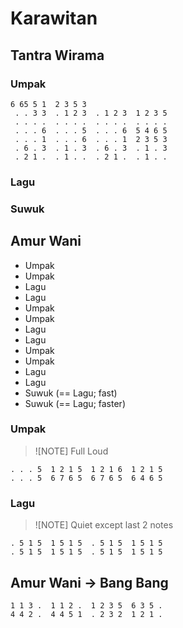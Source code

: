 # Karawitan

## Tantra Wirama

### Umpak

```
6 65 5 1  2 3 5 3
 . . 3 3  . 1 2 3  . 1 2 3  1 2 3 5
 . . . .  . . . .  . . . .  . . . .
 . . . 6  . . . 5  . . . 6  5 4 6 5
 . . . 1  . . . 6  . . . 1  2 3 5 3
 . 6 . 3  . 1 . 3  . 6 . 3  . 1 . 3
 . 2 1 .  . 1 . .  . 2 1 .  . 1 . .
```

### Lagu

### Suwuk

## Amur Wani

- Umpak
- Umpak
- Lagu
- Lagu
- Umpak
- Umpak
- Lagu
- Lagu
- Umpak
- Umpak
- Lagu
- Lagu
- Suwuk (== Lagu; fast)
- Suwuk (== Lagu; faster)

### Umpak

> ![NOTE]
> Full Loud

```
. . . 5  1 2 1 5  1 2 1 6  1 2 1 5
. . . 5  6 7 6 5  6 7 6 5  6 4 6 5
```

### Lagu

> ![NOTE]
> Quiet except last 2 notes

```
. 5 1 5  1 5 1 5  . 5 1 5  1 5 1 5
. 5 1 5  1 5 1 5  . 5 1 5  1 5 1 5
```

## Amur Wani -> Bang Bang

```
1 1 3 .  1 1 2 .  1 2 3 5  6 3 5 .
4 4 2 .  4 4 5 1  . 2 3 2  1 2 1 .
```
